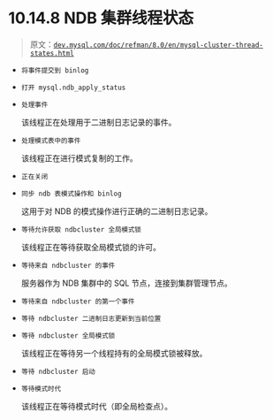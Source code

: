 # 10.14.8 NDB 集群线程状态

> 原文：[`dev.mysql.com/doc/refman/8.0/en/mysql-cluster-thread-states.html`](https://dev.mysql.com/doc/refman/8.0/en/mysql-cluster-thread-states.html)

+   `将事件提交到 binlog`

+   `打开 mysql.ndb_apply_status`

+   `处理事件`

    该线程正在处理用于二进制日志记录的事件。

+   `处理模式表中的事件`

    该线程正在进行模式复制的工作。

+   `正在关闭`

+   `同步 ndb 表模式操作和 binlog`

    这用于对 NDB 的模式操作进行正确的二进制日志记录。

+   `等待允许获取 ndbcluster 全局模式锁`

    该线程正在等待获取全局模式锁的许可。

+   `等待来自 ndbcluster 的事件`

    服务器作为 NDB 集群中的 SQL 节点，连接到集群管理节点。

+   `等待来自 ndbcluster 的第一个事件`

+   `等待 ndbcluster 二进制日志更新到当前位置`

+   `等待 ndbcluster 全局模式锁`

    该线程正在等待另一个线程持有的全局模式锁被释放。

+   `等待 ndbcluster 启动`

+   `等待模式时代`

    该线程正在等待模式时代（即全局检查点）。
